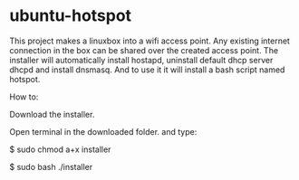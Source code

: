 ubuntu-hotspot
==============

This project makes a linuxbox into a wifi access point. Any existing internet connection in the box can be shared over the created access point.
The installer will automatically install hostapd, uninstall default dhcp server dhcpd and install dnsmasq. And to use it it will install a bash 
script named hotspot.


How to:

Download the installer.

Open terminal in the downloaded folder.
and type:

$ sudo chmod a+x installer

$ sudo bash ./installer
